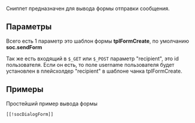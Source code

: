 Сниппет предназначен для вывода формы отправки сообщения.

## Параметры
Всего есть 1 параметр это шаблон формы **tplFormCreate**, по умолчанию **soc.sendForm**

Так же есть входящий в ``$_GET`` или ``$_POST`` параметр "recipient", это id пользователя. Если он есть, то поле username пользователя будет установлен в плейсхолдер "recipient" в шаблоне чанка tplFormCreate.


## Примеры
Простейший пример вывода формы 
```
[[!socDialogForm]]
```


